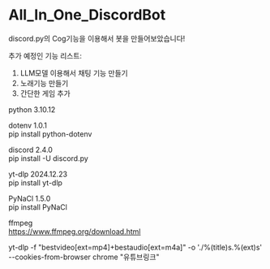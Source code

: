 # All_In_One_DiscordBot
discord.py의 Cog기능을 이용해서 봇을 만들어보았습니다!

추가 예정인 기능 리스트:
1. LLM모델 이용해서 채팅 기능 만들기
2. 노래기능 만들기
3. 간단한 게임 추가

python 3.10.12

dotenv 1.0.1  
pip install python-dotenv

discord 2.4.0  
pip install -U discord.py

yt-dlp 2024.12.23  
pip install yt-dlp

PyNaCl 1.5.0  
pip install PyNaCl

ffmpeg  
https://www.ffmpeg.org/download.html

yt-dlp -f "bestvideo[ext=mp4]+bestaudio[ext=m4a]" -o './%(title)s.%(ext)s' --cookies-from-browser chrome "유튜브링크"
